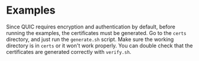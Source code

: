 # Examples
Since QUIC requires encryption and authentication by default, before running the examples, the certificates must be generated. Go to the `certs` directory, and just run the `generate.sh` script. Make sure the working directory is in `certs` or it won't work properly. You can double check that the certificates are generated correctly with `verify.sh`.